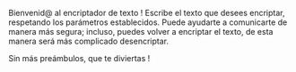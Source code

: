 Bienvenid@ al encriptador de texto !
Escribe el texto que desees encriptar, respetando los parámetros establecidos. 
Puede ayudarte a comunicarte de manera más segura; incluso, puedes volver a encriptar el texto, de esta manera será más complicado desencriptar. 

Sin más preámbulos, que te diviertas !
